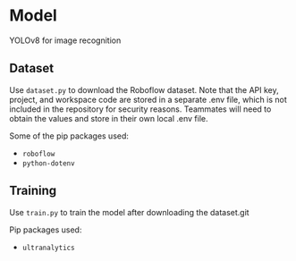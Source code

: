 # Model
YOLOv8 for image recognition

## Dataset
Use `dataset.py` to download the Roboflow dataset. Note that the API key,
project, and workspace code are stored in a separate .env file, which is not
included in the repository for security reasons. Teammates will need to obtain
the values and store in their own local .env file.

Some of the pip packages used:
- `roboflow`
- `python-dotenv`

## Training
Use `train.py` to train the model after downloading the dataset.git 

Pip packages used:
- `ultranalytics`
